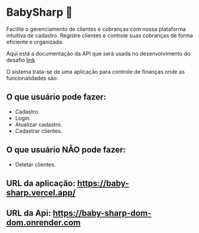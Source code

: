 # BabySharp 🦈

Facilite o gerenciamento de clientes e cobranças com nossa plataforma intuitiva de cadastro. Registre clientes e controle suas cobranças de forma eficiente e organizada.

Aqui está a documentação da API que será usada no desenvolvimento do desafio [link](https://github.com/rodrigodahora/desafio-modulo05-back-Baby-Sharp-DOM-DOM/blob/main/src/README.md)

O sistema trata-se de uma aplicação para controle de finanças onde as funcionalidades são:

## O que usuário pode fazer:

- Cadastro. 
- Login.
- Atualizar cadastro.
- Cadastrar clientes.

## O que usuário NÃO pode fazer:

- Deletar clientes.

## URL da aplicação: https://baby-sharp.vercel.app/
## URL da Api: https://baby-sharp-dom-dom.onrender.com
